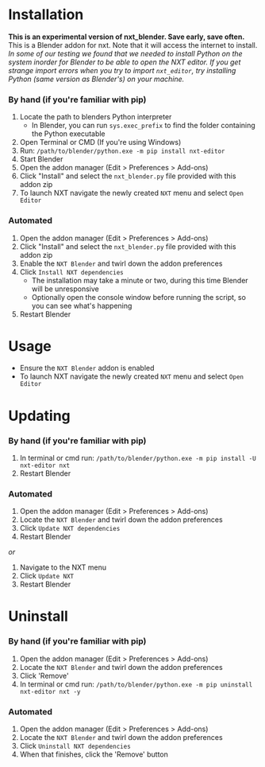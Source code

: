 # Installation
**This is an experimental version of nxt_blender. Save early, save often.**  
This is a Blender addon for nxt. Note that it will access the internet to install.  
_In some of our testing we found that we needed to install Python on 
the system inorder for Blender to be able to open the NXT editor. If you 
get strange import errors when you try to import `nxt_editor`, try 
installing Python (same version as Blender's) on your machine._

### By hand (if you're familiar with pip)
1. Locate the path to blenders Python interpreter
    - In Blender, you can run `sys.exec_prefix` to find the folder containing the Python executable
2. Open Terminal or CMD (If you're using Windows)
3. Run: `/path/to/blender/python.exe -m pip install nxt-editor`
4. Start Blender
5. Open the addon manager (Edit > Preferences > Add-ons)
6. Click "Install" and select the `nxt_blender.py` file provided with this addon zip
7. To launch NXT navigate the newly created `NXT` menu and select `Open Editor`


### Automated
1. Open the addon manager (Edit > Preferences > Add-ons)
2. Click "Install" and select the `nxt_blender.py` file provided with this addon zip
3. Enable the `NXT Blender` and twirl down the addon preferences
3. Click `Install NXT dependencies`
   - The installation may take a minute or two, during this time Blender will be unresponsive
   - Optionally open the console window before running the script, so you can see what's happening
4. Restart Blender
 
# Usage
- Ensure the `NXT Blender` addon is enabled
- To launch NXT navigate the newly created `NXT` menu and select `Open Editor`

# Updating
### By hand (if you're familiar with pip)
1. In terminal or cmd run: `/path/to/blender/python.exe -m pip install -U nxt-editor nxt`
2. Restart Blender

### Automated
1. Open the addon manager (Edit > Preferences > Add-ons)
3. Locate the `NXT Blender` and twirl down the addon preferences
3. Click `Update NXT dependencies`
4. Restart Blender

_or_

1. Navigate to the NXT menu
2. Click `Update NXT`
3. Restart Blender

# Uninstall
### By hand (if you're familiar with pip)
1. Open the addon manager (Edit > Preferences > Add-ons)
2. Locate the `NXT Blender` and twirl down the addon preferences
3. Click 'Remove'
1. In terminal or cmd run: `/path/to/blender/python.exe -m pip uninstall nxt-editor nxt -y`

### Automated
1. Open the addon manager (Edit > Preferences > Add-ons)
3. Locate the `NXT Blender` and twirl down the addon preferences
3. Click `Uninstall NXT dependencies`
3. When that finishes, click the 'Remove' button